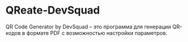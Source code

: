 # QReate-DevSquad
QR Code Generator by DevSquad – это программа для генерации QR-кодов в формате PDF с возможностью настройки параметров.
